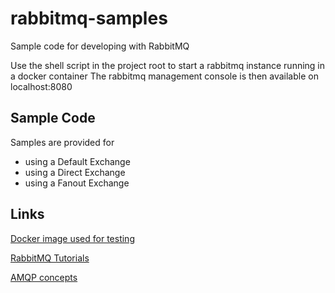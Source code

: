 # rabbitmq-samples
Sample code for developing with RabbitMQ

Use the shell script in the project root to start a rabbitmq instance running in a docker container
The rabbitmq management console is then available on localhost:8080

## Sample Code
Samples are provided for
- using a Default Exchange
- using a Direct Exchange
- using a Fanout Exchange

## Links
[Docker image used for testing](https://hub.docker.com/_/rabbitmq/) 

[RabbitMQ Tutorials](http://www.rabbitmq.com/getstarted.html)

[AMQP concepts](http://www.rabbitmq.com/tutorials/amqp-concepts.html)
